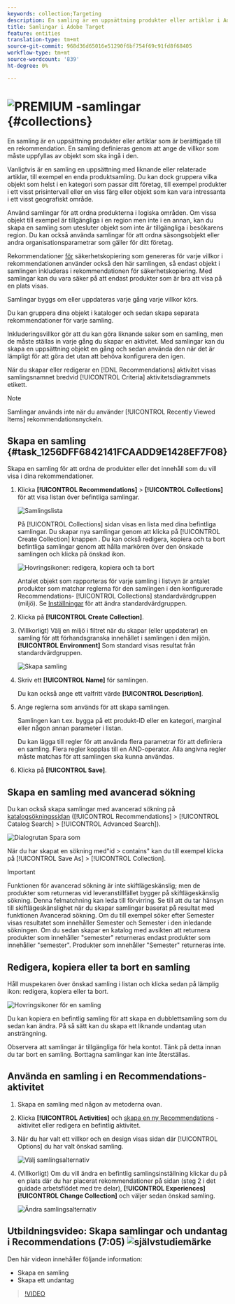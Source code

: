 ```yaml
---
keywords: collection;Targeting
description: En samling är en uppsättning produkter eller artiklar i Adobe Target som är berättigade till en rekommendation.
title: Samlingar i Adobe Target
feature: entities
translation-type: tm+mt
source-git-commit: 968d36d65016e51290f6bf754f69c91fd8f68405
workflow-type: tm+mt
source-wordcount: '839'
ht-degree: 0%

---
```



# ![PREMIUM](/help/assets/premium.png) -samlingar {#collections}

En samling är en uppsättning produkter eller artiklar som är berättigade till en rekommendation. En samling definieras genom att ange de villkor som måste uppfyllas av objekt som ska ingå i den.

Vanligtvis är en samling en uppsättning med liknande eller relaterade artiklar, till exempel en enda produktsamling. Du kan dock gruppera vilka objekt som helst i en kategori som passar ditt företag, till exempel produkter i ett visst prisintervall eller en viss färg eller objekt som kan vara intressanta i ett visst geografiskt område.

Använd samlingar för att ordna produkterna i logiska områden. Om vissa objekt till exempel är tillgängliga i en region men inte i en annan, kan du skapa en samling som utesluter objekt som inte är tillgängliga i besökarens region. Du kan också använda samlingar för att ordna säsongsobjekt eller andra organisationsparametrar som gäller för ditt företag.

Rekommendationer [för](/help/c-recommendations/c-algorithms/backup-recs.md) säkerhetskopiering som genereras för varje villkor i rekommendationen använder också den här samlingen, så endast objekt i samlingen inkluderas i rekommendationen för säkerhetskopiering. Med samlingar kan du vara säker på att endast produkter som är bra att visa på en plats visas.

Samlingar byggs om eller uppdateras varje gång varje villkor körs.

Du kan gruppera dina objekt i kataloger och sedan skapa separata rekommendationer för varje samling.

Inkluderingsvillkor gör att du kan göra liknande saker som en samling, men de måste ställas in varje gång du skapar en aktivitet. Med samlingar kan du skapa en uppsättning objekt en gång och sedan använda den när det är lämpligt för att göra det utan att behöva konfigurera den igen.

När du skapar eller redigerar en [!DNL Recommendations] aktivitet visas samlingsnamnet bredvid [!UICONTROL Criteria] aktivitetsdiagrammets etikett.

>[!NOTE]
>
>Samlingar används inte när du använder [!UICONTROL Recently Viewed Items] rekommendationsnyckeln.

## Skapa en samling {#task_1256DFF6842141FCAADD9E1428EF7F08}

Skapa en samling för att ordna de produkter eller det innehåll som du vill visa i dina rekommendationer.

1. Klicka **[!UICONTROL Recommendations]** > **[!UICONTROL Collections]** för att visa listan över befintliga samlingar.

   ![Samlingslista](assets/collections_list.png)

   På [!UICONTROL Collections] sidan visas en lista med dina befintliga samlingar. Du skapar nya samlingar genom att klicka på [!UICONTROL Create Collection] knappen . Du kan också redigera, kopiera och ta bort befintliga samlingar genom att hålla markören över den önskade samlingen och klicka på önskad ikon.

   ![Hovringsikoner: redigera, kopiera och ta bort](/help/c-recommendations/c-products/assets/hover-icons.png)

   Antalet objekt som rapporteras för varje samling i listvyn är antalet produkter som matchar reglerna för den samlingen i den konfigurerade Recommendations- [!UICONTROL Collections] standardvärdgruppen [](/help/administrating-target/hosts.md) (miljö). Se [Inställningar](/help/c-recommendations/plan-implement.md#concept_C1E1E2351413468692D6C21145EF0B84) för att ändra standardvärdgruppen.

1. Klicka på **[!UICONTROL Create Collection]**.

1. (Villkorligt) Välj en miljö i filtret när du skapar (eller uppdaterar) en samling för att förhandsgranska innehållet i samlingen i den miljön. **[!UICONTROL Environment]** Som standard visas resultat från standardvärdgruppen.

   ![Skapa samling](/help/c-recommendations/c-products/assets/CreateCollection.png)

1. Skriv ett **[!UICONTROL Name]** för samlingen.

   Du kan också ange ett valfritt värde **[!UICONTROL Description]**.

1. Ange reglerna som används för att skapa samlingen.

   Samlingen kan t.ex. bygga på ett produkt-ID eller en kategori, marginal eller någon annan parameter i listan.

   Du kan lägga till regler för att använda flera parametrar för att definiera en samling. Flera regler kopplas till en AND-operator. Alla angivna regler måste matchas för att samlingen ska kunna användas.

1. Klicka på **[!UICONTROL Save]**.

## Skapa en samling med avancerad sökning

Du kan också skapa samlingar med avancerad sökning på [katalogsökningssidan](/help/c-recommendations/c-products/catalog-search.md#save-as) ([!UICONTROL Recommendations] > [!UICONTROL Catalog Search] > [!UICONTROL Advanced Search]).

![Dialogrutan Spara som](/help/c-recommendations/c-products/assets/save-as.png)

När du har skapat en sökning med&quot;id > contains&quot; kan du till exempel klicka på [!UICONTROL Save As] > [!UICONTROL Collection].

>[!IMPORTANT]
>
>Funktionen för avancerad sökning är inte skiftlägeskänslig; men de produkter som returneras vid leveranstillfället bygger på skiftlägeskänslig sökning. Denna felmatchning kan leda till förvirring. Se till att du tar hänsyn till skiftlägeskänslighet när du skapar samlingar baserat på resultat med funktionen Avancerad sökning. Om du till exempel söker efter Semester visas resultatet som innehåller Semester och Semester i den inledande sökningen. Om du sedan skapar en katalog med avsikten att returnera produkter som innehåller &quot;semester&quot; returneras endast produkter som innehåller &quot;semester&quot;. Produkter som innehåller &quot;Semester&quot; returneras inte.

## Redigera, kopiera eller ta bort en samling

Håll muspekaren över önskad samling i listan och klicka sedan på lämplig ikon: redigera, kopiera eller ta bort.

![Hovringsikoner för en samling](/help/c-recommendations/c-products/assets/hover-collections.png)

Du kan kopiera en befintlig samling för att skapa en dubblettsamling som du sedan kan ändra. På så sätt kan du skapa ett liknande undantag utan ansträngning.

Observera att samlingar är tillgängliga för hela kontot. Tänk på detta innan du tar bort en samling. Borttagna samlingar kan inte återställas.

## Använda en samling i en Recommendations-aktivitet

1. Skapa en samling med någon av metoderna ovan.

1. Klicka **[!UICONTROL Activities]** och [skapa en ny Recommendations](/help/c-recommendations/t-create-recs-activity/create-recs-activity.md) -aktivitet eller redigera en befintlig aktivitet.

1. När du har valt ett villkor och en design visas sidan där [!UICONTROL Options] du har valt önskad samling.

   ![Välj samlingsalternativ](/help/c-recommendations/c-products/assets/choose-collection.png)

1. (Villkorligt) Om du vill ändra en befintlig samlingsinställning klickar du på en plats där du har placerat rekommendationer på sidan (steg 2 i det guidade arbetsflödet med tre delar), **[!UICONTROL Experiences]** **[!UICONTROL Change Collection]** och väljer sedan önskad samling.

   ![Ändra samlingsalternativ](/help/c-recommendations/c-products/assets/change-collection.png)

## Utbildningsvideo: Skapa samlingar och undantag i Recommendations (7:05) ![självstudiemärke](/help/assets/tutorial.png)

Den här videon innehåller följande information:

* Skapa en samling
* Skapa ett undantag

>[!VIDEO](https://video.tv.adobe.com/v/27689)
